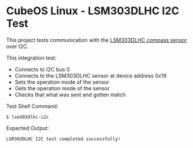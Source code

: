 # CubeOS Linux  - LSM303DLHC I2C Test

This project tests communication with the [LSM303DLHC compass sensor](http://www.st.com/content/ccc/resource/technical/document/datasheet/56/ec/ac/de/28/21/4d/48/DM00027543.pdf/files/DM00027543.pdf/jcr:content/translations/en.DM00027543.pd) over I2C.

This integration test:
- Connects to I2C bus 0
- Connects to the LSM303DLHC sensor at device address 0x19
- Sets the operation mode of the sensor
- Gets the operation mode of the sensor
- Checks that what was sent and gotten match

Test Shell Command:

    $ lsm303dlhc-i2c

Expected Output:

    LSM303DLHC I2C test completed successfully!